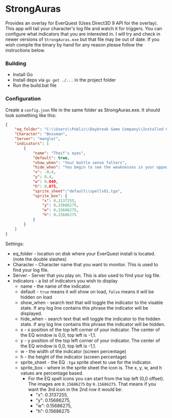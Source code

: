 # StrongAuras

Provides an overlay for EverQuest (Uses Direct3D 9 API for the overlay).  This app will tail your character's log file and watch it for triggers.  You can configure what indicators that you are interested in. I will try and check in newer versions of `StrongAuras.exe` but that file may be out of date.  If you wish compile the binary by hand for any reason please follow the instructions below.

### Building

* Install Go
* Install deps via `go get ./...` in the project folder
* Run the build.bat file

### Configuration

Create a `config.json` file in the same folder as StrongAuras.exe.  It should look something like this:

```json
{
    "eq_folder": "C:\\Users\\Public\\Daybreak Game Company\\Installed Games\\EverQuest\\",
    "Character": "Bossman",
    "Server": "mangler",
    "indicators": [
        {
            "name": "Theif's eyes",
            "default": true,
            "show_when": "Your battle sense falters",
            "hide_when": "You begin to see the weaknesses in your opponents",
            "x": -0.4,
            "y": 0.4,
            "w": 0.040,
            "h": 0.075,
            "sprite_sheet":"default\\spells01.tga",
            "sprite_box": {
                "x": 0.3137255,
                "y": 0.15686275,
                "w": 0.15686275,
                "h": 0.15686275
            }
        }
    ]
}
```

Settings:

* eq_folder - location on disk where your EverQuest install is located. (note the double slashes)
* Character - Character name that you want to monitor.  This is used to find your log file.
* Server - Server that you play on.  This is also used to find your log file.
* indicators - a list of indicators you wish to display
    * name - the name of the indicator.
    * default - `true` means it will show on load, `false` means it will be hidden on load
    * show_when - search text that will toggle the indicator to the visable state. If any log line contains this phrase the indicator will be displayed.
    * hide_when - search text that will toggle the indicator to the hidden state. If any log line contains this phrase the indicator will be hidden.
    * x - x position of the top left corner of your indicator.  The center of the EQ window is 0,0, top left is -1,1.
    * y - y position of the top left corner of your indicator.  The center of the EQ window is 0,0, top left is -1,1.
    * w - the width of the indicator (screen percentage)
    * h - the height of the indicator (screen percentage)
    * sprite_sheet - the EQ `.tga` sprite sheet to use for the indicator.
    * sprite_box - where in the sprite sheet the icon is. The x, y, w, and h values are percentage based.
        * For the EQ spell icons you can start from the top left (0,0 offset).  The images are `0.15686275` by `0.15686275`.  That means if you want the 3rd icon in the 2nd row it would be: 
            * "x": 0.3137255,
            * "y": 0.15686275,
            * "w": 0.15686275,
            * "h": 0.15686275